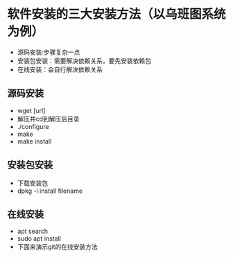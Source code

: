 # 软件安装的三大安装方法（以乌班图系统为例）
+ 源码安装:步骤复杂一点
+ 安装包安装：需要解决依赖关系，要先安装依赖包
+ 在线安装：会自行解决依赖关系
## 源码安装
+ wget [url]
+ 解压并cd到解压后目录
+ ./configure
+ make
+ make install
## 安装包安装
+ 下载安装包
+ dpkg -i install filename
## 在线安装
+ apt search 
+ sudo apt install 
+ 下面来演示git的在线安装方法

